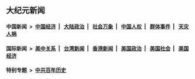## 大纪元新闻

#### 中国新闻 &nbsp;>&nbsp; [中国经济](indexes/ncid283/README.md?03270445) &nbsp;| &nbsp; [大陆政治](indexes/ncid277/README.md?03270445) &nbsp;| &nbsp; [社会万象](indexes/ncid282/README.md?03270445) &nbsp;| &nbsp; [中国人权](indexes/ncid278/README.md?03270445) &nbsp;| &nbsp; [群体事件](indexes/ncid279/README.md?03270445) &nbsp;| &nbsp; [天灾人祸](indexes/ncid280/README.md?03270445)

#### 国际新闻 &nbsp;>&nbsp; [美中关系](indexes/nf1412576/README.md?03270445) &nbsp;| &nbsp; [台湾新闻](indexes/ncid1349361/README.md?03270445) &nbsp;| &nbsp; [香港新闻](indexes/ncid1349362/README.md?03270445) &nbsp;| &nbsp; [美国政治](indexes/ncid1078159/README.md?03270445) &nbsp;| &nbsp; [美国社会](indexes/ncid1078160/README.md?03270445) &nbsp;| &nbsp; [美国经济](indexes/ncid1078158/README.md?03270445)

#### 特别专题 &nbsp;>&nbsp; [中共百年历史](https://github.com/epoch-news/epoch-special/blob/master/README.md?03270445)  
